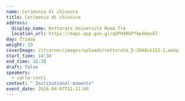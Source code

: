 ```yaml
---
name: Cerimonia di chiusura
title: Cerimonia di chiusura
address:
  display_name: Rettorato Universitá Roma Tre
  location_url: https://maps.app.goo.gl/qdPH4RkPfAp46mv87
day: friday
weight: 10
coverImage: /itcorner/images/uploads/rettorato_5-2048x1152-1.webp
start_time: 14:30
end_time: 16:30
draft: false
speakers:
  - carlo-conti
context: " Institutional-moments"
event_date: 2026-04-07T11:21:00
---
```

